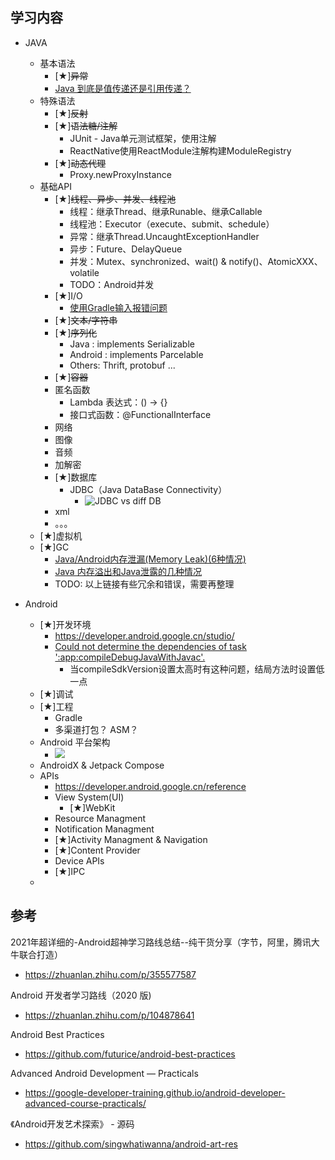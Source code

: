 
## 学习内容

* JAVA
    * 基本语法
        * [★]~~异常~~
        * [Java 到底是值传递还是引用传递？](https://www.zhihu.com/question/31203609)
    * 特殊语法
        * [★]~~反射~~
        * [★]~~语法糖/注解~~
            * JUnit - Java单元测试框架，使用注解
            * ReactNative使用ReactModule注解构建ModuleRegistry
        * [★]~~动态代理~~
            * Proxy.newProxyInstance
    * 基础API
        * [★]~~线程、异步、并发、线程池~~
            * 线程：继承Thread、继承Runable、继承Callable
            * 线程池：Executor（execute、submit、schedule）
            * 异常：继承Thread.UncaughtExceptionHandler
            * 异步：Future、DelayQueue
            * 并发：Mutex、synchronized、wait() & notify()、AtomicXXX、volatile
            * TODO：Android并发
        * [★]I/O
            * [使用Gradle输入报错问题](https://stackoverflow.com/questions/19344661/run-failed-java-util-nosuchelementexception)
        * [★]~~文本/字符串~~
        * [★]~~序列化~~
            * Java : implements Serializable
            * Android : implements Parcelable
            * Others: Thrift, protobuf ...
        * [★]~~容器~~
        * 匿名函数
            * Lambda 表达式：() -> {}
            * 接口式函数：@FunctionalInterface
        * 网络
        * 图像
        * 音频
        * 加解密
        * [★]数据库
            * JDBC（Java DataBase Connectivity）
                * ![JDBC vs diff DB](http://img.mukewang.com/wiki/5ef2d39b09806ad210391056.jpg)
        * xml
        * 。。。
    * [★]虚拟机
    * [★]GC
        * [Java/Android内存泄漏(Memory Leak)(6种情况)](https://blog.csdn.net/Emmanuel__/article/details/83792868)
        * [Java 内存溢出和Java泄露的几种情况](https://blog.csdn.net/keep_learn/article/details/104656377)
        * TODO: 以上链接有些冗余和错误，需要再整理

* Android
    * [★]开发环境
        * https://developer.android.google.cn/studio/
        * [Could not determine the dependencies of task ':app:compileDebugJavaWithJavac'.](https://zhidao.baidu.com/question/557861208389292692.html)
            * 当compileSdkVersion设置太高时有这种问题，结局方法时设置低一点
    * [★]调试
    * [★]工程
        * Gradle
        * 多渠道打包？ ASM？
    * Android 平台架构
        * ![](https://developer.android.google.cn/guide/platform/images/android-stack_2x.png)
    * AndroidX & Jetpack Compose
    * APIs
        * https://developer.android.google.cn/reference
        * View System(UI)
            * [★]WebKit
        * Resource Managment
        * Notification Managment
        * [★]Activity Managment & Navigation
        * [★]Content Provider
        * Device APIs
        * [★]IPC
    * 


## 参考
2021年超详细的-Android超神学习路线总结--纯干货分享（字节，阿里，腾讯大牛联合打造）
* https://zhuanlan.zhihu.com/p/355577587

Android 开发者学习路线（2020 版)
* https://zhuanlan.zhihu.com/p/104878641

Android Best Practices
* https://github.com/futurice/android-best-practices

Advanced Android Development — Practicals
* https://google-developer-training.github.io/android-developer-advanced-course-practicals/

《Android开发艺术探索》 - 源码
* https://github.com/singwhatiwanna/android-art-res